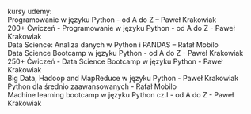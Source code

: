 kursy udemy:  
Programowanie w języku Python - od A do Z – Paweł Krakowiak  
200+ Ćwiczeń - Programowanie w języku Python - od A do Z - Paweł Krakowiak  
Data Science: Analiza danych w Python i PANDAS – Rafał Mobilo  
Data Science Bootcamp w języku Python - od A do Z - Paweł Krakowiak  
250+ Ćwiczeń - Data Science Bootcamp w języku Python - Paweł Krakowiak  
Big Data, Hadoop and MapReduce w języku Python - Paweł Krakowiak
Python dla średnio zaawansowanych - Rafał Mobilo  
Machine learning bootcamp w języku Python cz.I - od A do Z - Paweł Krakowiak  
